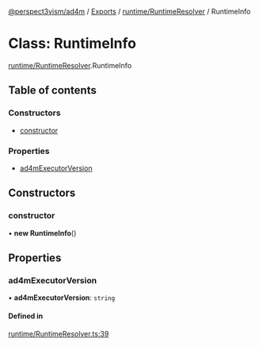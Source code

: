 [@perspect3vism/ad4m](../README.md) / [Exports](../modules.md) / [runtime/RuntimeResolver](../modules/runtime_RuntimeResolver.md) / RuntimeInfo

# Class: RuntimeInfo

[runtime/RuntimeResolver](../modules/runtime_RuntimeResolver.md).RuntimeInfo

## Table of contents

### Constructors

- [constructor](runtime_RuntimeResolver.RuntimeInfo.md#constructor)

### Properties

- [ad4mExecutorVersion](runtime_RuntimeResolver.RuntimeInfo.md#ad4mexecutorversion)

## Constructors

### constructor

• **new RuntimeInfo**()

## Properties

### ad4mExecutorVersion

• **ad4mExecutorVersion**: `string`

#### Defined in

[runtime/RuntimeResolver.ts:39](https://github.com/perspect3vism/ad4m/blob/6c5aaad/src/runtime/RuntimeResolver.ts#L39)
